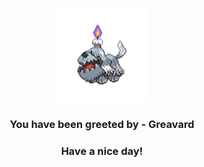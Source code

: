 <p align="center">
            <img src="https://raw.githubusercontent.com/PokeAPI/sprites/master/sprites/pokemon/971.png" width="150" height="150">
          </p>
          <h3 align="center">You have been greeted by - <b>Greavard</b></h3>
          <h3 align="center">Have a nice day!</h3>
        